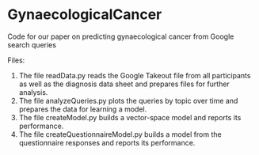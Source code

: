# GynaecologicalCancer
Code for our paper on predicting gynaecological cancer from Google search queries

Files:
1. The file readData.py reads the Google Takeout file from all participants as well as the diagnosis data sheet and prepares files for further analysis.
2. The file analyzeQueries.py plots the queries by topic over time and prepares the data for learning a model.
3. The file createModel.py builds a vector-space model and reports its performance.
4. The file createQuestionnaireModel.py builds a model from the questionnaire responses and reports its performance.

